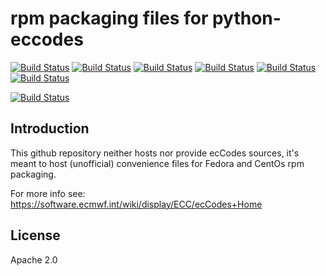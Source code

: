 # rpm packaging files for python-eccodes

[![Build Status](https://badges.herokuapp.com/travis/ARPA-SIMC/python-eccodes-rpm?branch=master&env=DOCKER_IMAGE=centos:7&label=centos7)](https://travis-ci.org/ARPA-SIMC/python-eccodes-rpm)
[![Build Status](https://badges.herokuapp.com/travis/ARPA-SIMC/python-eccodes-rpm?branch=master&env=DOCKER_IMAGE=centos:8&label=centos8)](https://travis-ci.org/ARPA-SIMC/python-eccodes-rpm)
[![Build Status](https://badges.herokuapp.com/travis/ARPA-SIMC/python-eccodes-rpm?branch=master&env=DOCKER_IMAGE=fedora:29&label=fedora29)](https://travis-ci.org/ARPA-SIMC/python-eccodes-rpm)
[![Build Status](https://badges.herokuapp.com/travis/ARPA-SIMC/python-eccodes-rpm?branch=master&env=DOCKER_IMAGE=fedora:30&label=fedora30)](https://travis-ci.org/ARPA-SIMC/python-eccodes-rpm)
[![Build Status](https://badges.herokuapp.com/travis/ARPA-SIMC/python-eccodes-rpm?branch=master&env=DOCKER_IMAGE=fedora:31&label=fedora31)](https://travis-ci.org/ARPA-SIMC/python-eccodes-rpm)
[![Build Status](https://badges.herokuapp.com/travis/ARPA-SIMC/python-eccodes-rpm?branch=master&env=DOCKER_IMAGE=fedora:rawhide&label=fedorarawhide)](https://travis-ci.org/ARPA-SIMC/python-eccodes-rpm)

[![Build Status](https://copr.fedorainfracloud.org/coprs/simc/stable/package/python-eccodes/status_image/last_build.png)](https://copr.fedorainfracloud.org/coprs/simc/stable/package/python-eccodes/)

## Introduction

This github repository neither hosts nor provide ecCodes sources, it's meant to
host (unofficial) convenience files for Fedora and CentOs rpm packaging.

For more info see:
https://software.ecmwf.int/wiki/display/ECC/ecCodes+Home

## License

Apache 2.0

